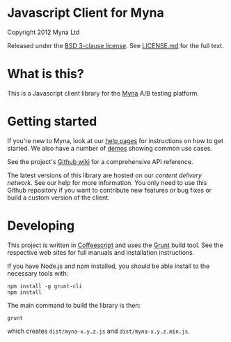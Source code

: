 Javascript Client for Myna
==========================

Copyright 2012 Myna Ltd

Released under the [BSD 3-clause license](http://opensource.org/licenses/BSD-3-Clause).
See [LICENSE.md](https://github.com/myna/myna-js/blob/master/LICENSE.md) for the full text.

# What is this?

This is a Javascript client library for the [Myna](http://mynaweb.com) A/B testing platform.

# Getting started

If you're new to Myna, look at our [help pages](https://mynaweb.com/help/library-javascript) for instructions on how to get started. We also have a number of [demos](https://mynaweb.com/demo/js) showing common use cases.

See the project's [Github wiki](https://github.com/myna/myna-js/wiki) for a comprehensive API reference.

The latest versions of this library are hosted on our *content delivery network*. See our help for more information. You only need to use this Github repository if you want to contribute new features or bug fixes or build a custom version of the client.

# Developing

This project is written in [Coffeescript](http://coffeescript.org) and uses the [Grunt](https://github.com/cowboy/grunt) build tool. See the respective web sites for full manuals and installation instructions.

If you have Node.js and npm installed, you should be able install to the necessary tools with:

    npm install -g grunt-cli
    npm install

The main command to build the library is then:

    grunt

which creates `dist/myna-x.y.z.js` and `dist/myna-x.y.z.min.js`.
